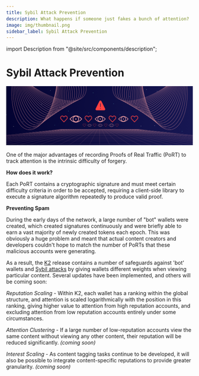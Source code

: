 ```yaml
---
title: Sybil Attack Prevention
description: What happens if someone just fakes a bunch of attention?
image: img/thumbnail.png
sidebar_label: Sybil Attack Prevention
---
```


import Description from "@site/src/components/description";

# Sybil Attack Prevention

![banner](../img/Sybil_Attack_Prevention.png)

<Description
  text="What happens if someone just fakes a bunch of attention?"
/>

One of the major advantages of recording Proofs of Real Traffic (PoRT) to track attention is the intrinsic difficulty of forgery.

**How does it work?**&#x20;

Each PoRT contains a cryptographic signature and must meet certain difficulty criteria in order to be accepted, requiring a client-side library to execute a signature algorithm repeatedly to produce valid proof.&#x20;

**Preventing Spam**

During the early days of the network, a large number of "bot" wallets were created, which created signatures continuously and were briefly able to earn a vast majority of newly created tokens each epoch. This was obviously a huge problem and meant that actual content creators and developers couldn't hope to match the number of PoRTs that these malicious accounts were generating.

As a result, the [K2](https://blog.koii.network/Koii-Announces-K2/) release contains a number of safeguards against 'bot' wallets and [Sybil attacks](https://en.wikipedia.org/wiki/Sybil_attack) by giving wallets different weights when viewing particular content. Several updates have been implemented, and others will be coming soon:

_Reputation Scaling_ - Within K2, each wallet has a ranking within the global structure, and attention is scaled logarithmically with the position in this ranking, giving higher value to attention from high reputation accounts, and excluding attention from low reputation accounts entirely under some circumstances.

_Attention Clustering_ - If a large number of low-reputation accounts view the same content without viewing any other content, their reputation will be reduced significantly. _(coming soon)_

_Interest Scaling_ - As content tagging tasks continue to be developed, it will also be possible to integrate content-specific reputations to provide greater granularity. _(coming soon)_
